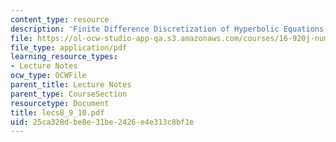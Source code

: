 ```yaml
---
content_type: resource
description: 'Finite Difference Discretization of Hyperbolic Equations: Linear Problems'
file: https://ol-ocw-studio-app-qa.s3.amazonaws.com/courses/16-920j-numerical-methods-for-partial-differential-equations-sma-5212-spring-2003/25ca328dbe8e31be2426e4e313c8bf1e_lecs8_9_10.pdf
file_type: application/pdf
learning_resource_types:
- Lecture Notes
ocw_type: OCWFile
parent_title: Lecture Notes
parent_type: CourseSection
resourcetype: Document
title: lecs8_9_10.pdf
uid: 25ca328d-be8e-31be-2426-e4e313c8bf1e
---
```

